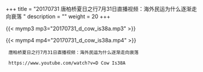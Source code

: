 +++
title = "20170731  唐柏桥夏日之行7月31日直播视频：海外民运为什么逐渐走向衰落 "
description = ""
weight = 20
+++

{{< mymp3 mp3="20170731_d_cow_is38a.mp3" >}}

{{< mymp4 mp4="20170731_d_cow_is38a.mp4" >}}

     唐柏桥夏日之行7月31日直播视频：海外民运为什么逐渐走向衰落 
     
     https://www.youtube.com/watch?v=D Cow Is38A 
